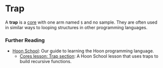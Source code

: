 # Trap

A **trap** is a [core](glossary/core) with one arm named `$` and no sample. They are often used in similar ways to looping structures in other programming languages.

### Further Reading

- [Hoon School](courses/hoon-school/): Our guide to learning the Hoon programming language.
  - [Cores lesson: Trap section](courses/hoon-school/F-cores#repeating-yourself-using-a-trap): A Hoon School lesson that uses traps to build recursive functions.
